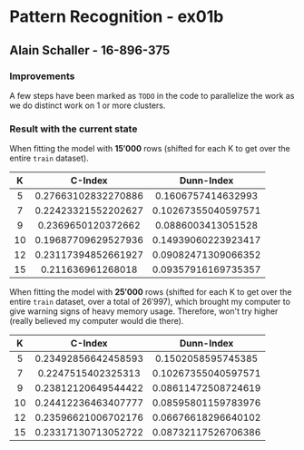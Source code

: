 # Pattern Recognition - ex01b
## Alain Schaller - 16-896-375

### Improvements
A few steps have been marked as `TODO` in the code to parallelize the work as we do distinct work
on 1 or more clusters.

### Result with the current state

When fitting the model with $\boldsymbol{15'000}$ rows (shifted for each K to get over the entire `train` dataset).

| K  |      C-Index        |      Dunn-Index     |
|:--:|:-------------------:|:-------------------:|
| 5  | 0.27663102832270886 | 0.1606757414632993  |
| 7  | 0.22423321552202627 | 0.10267355040597571 |
| 9  | 0.2369650120372662  | 0.0886003413051528  |
| 10 | 0.19687709629527936 | 0.14939060223923417 |
| 12 | 0.23117394852661927 | 0.09082471309066352 |
| 15 | 0.211636961268018   | 0.09357916169735357 |


When fitting the model with $\boldsymbol{25'000}$ rows (shifted for each K to get over the entire `train` dataset, over a total of $26'997$), which brought my computer to give warning signs of heavy memory usage.
Therefore, won't try higher (really believed my computer would die there).

| K  |      C-Index        |      Dunn-Index     |
|:--:|:-------------------:|:-------------------:|
| 5  | 0.23492856642458593 | 0.1502058595745385  |
| 7  | 0.2247515402325313  | 0.10267355040597571 |
| 9  | 0.23812120649544422 | 0.08611472508724619 |
| 10 | 0.24412236463407777 | 0.08595801159783976 |
| 12 | 0.23596621006702176 | 0.06676618296640102 |
| 15 | 0.23317130713052722 | 0.08732117526706386 |
